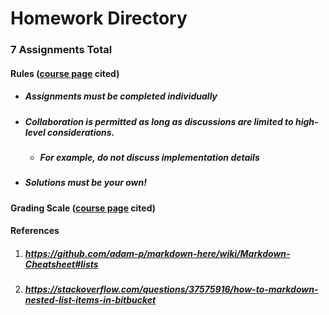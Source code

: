 # Homework Directory
### 7 Assignments Total
#### Rules ([course page](https://harvard-iacs.github.io/2020-CS107/pages/coursework.html#hw) cited)
* ##### Assignments must be completed individually
* ##### Collaboration is permitted as long as discussions are limited to high-level considerations.
	* ##### For example, do not discuss implementation details
* ##### Solutions *must* be your own!
#### Grading Scale ([course page](https://harvard-iacs.github.io/2020-CS107/pages/coursework.html#hw) cited)

#### References
1. ##### https://github.com/adam-p/markdown-here/wiki/Markdown-Cheatsheet#lists
2. ##### https://stackoverflow.com/questions/37575916/how-to-markdown-nested-list-items-in-bitbucket
